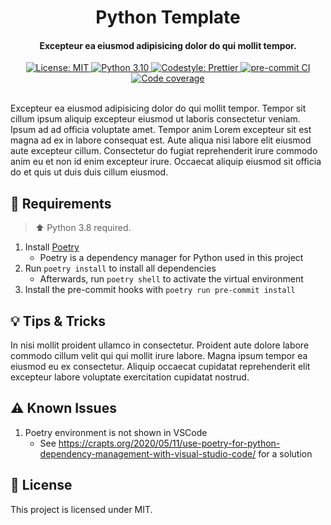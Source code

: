 <h1 align="center">
  Python Template
</h1>

<h4 align="center">
  Excepteur ea eiusmod adipisicing dolor do qui mollit tempor.
</h4>

<div align="center">
  <a href="https://github.com/felixhoffmnn/python_template">
    <img src="https://img.shields.io/github/license/felixhoffmnn/python_template"
      alt="License: MIT" />
  </a>
  <a href="https://www.python.org/downloads/release/python-3100/">
    <img src="https://img.shields.io/badge/python-3.10-blue.svg"
      alt="Python 3.10" />
  </a>
  <a href="https://github.com/prettier/prettier">
    <img src="https://img.shields.io/badge/code_style-prettier-ff69b4.svg?style=flat-square"
      alt="Codestyle: Prettier" />
  </a>
  <!-- <a href="https://github.com/pre-commit/pre-commit">
    <img src="https://img.shields.io/badge/pre--commit-enabled-brightgreen?logo=pre-commit&logoColor=white"
      alt="pre-commit" />
  </a> -->
  <a href="https://results.pre-commit.ci/latest/github/felixhoffmnn/python_template/main">
    <img src="https://results.pre-commit.ci/badge/github/felixhoffmnn/python_template/main.svg"
      alt="pre-commit CI" />
  </a>
  <a href="https://codecov.io/gh/felixhoffmnn/python_template" >
    <img src="https://codecov.io/gh/felixhoffmnn/python_template/branch/main/graph/badge.svg?token=XV1JGI8GUM" alt="Code coverage"/>
  </a>
</div>
<br>

<!-- TODO: Edit paragraph -->

Excepteur ea eiusmod adipisicing dolor do qui mollit tempor. Tempor sit cillum ipsum aliquip excepteur eiusmod ut laboris consectetur veniam. Ipsum ad ad officia voluptate amet. Tempor anim Lorem excepteur sit est magna ad ex in labore consequat est. Aute aliqua nisi labore elit eiusmod aute excepteur cillum. Consectetur do fugiat reprehenderit irure commodo anim eu et non id enim excepteur irure. Occaecat aliquip eiusmod sit officia do et quis ut duis duis cillum eiusmod.

## :handshake: Requirements

> :arrow_up: Python 3.8 required.

1. Install [Poetry](https://python-poetry.org/docs/#installation)
   - Poetry is a dependency manager for Python used in this project
2. Run `poetry install` to install all dependencies
   - Afterwards, run `poetry shell` to activate the virtual environment
3. Install the pre-commit hooks with `poetry run pre-commit install`

## :bulb: Tips & Tricks

<!-- TODO: Add GitHub instructions for branch protection, versioning, and templates -->

<!-- TODO: Instruction on codecov, pre-commit, and codeql -->

<!-- TODO: Deployment methods for Mkdocs -->

In nisi mollit proident ullamco in consectetur. Proident aute dolore labore commodo cillum velit qui qui mollit irure labore. Magna ipsum tempor ea eiusmod eu ex consectetur. Aliquip occaecat cupidatat reprehenderit elit excepteur labore voluptate exercitation cupidatat nostrud.

## :warning: Known Issues

1. Poetry environment is not shown in VSCode
   - See https://crapts.org/2020/05/11/use-poetry-for-python-dependency-management-with-visual-studio-code/ for a solution

## :memo: License

This project is licensed under MIT.

